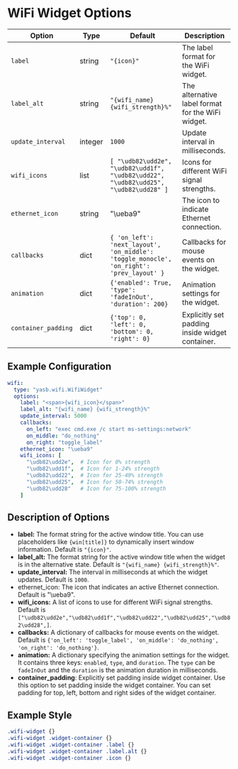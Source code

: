 # WiFi Widget Options

| Option              | Type    | Default                                                                 | Description                                                                 |
|---------------------|---------|-------------------------------------------------------------------------|-----------------------------------------------------------------------------|
| `label`   | string  | `"{icon}"`    | The label format for the WiFi widget. |
| `label_alt`   | string  | `"{wifi_name} {wifi_strength}%"`  | The alternative label format for the WiFi widget. |
| `update_interval` | integer  | `1000`   | Update interval in milliseconds.  |
| `wifi_icons`  | list    | `[ "\udb82\udd2e", "\udb82\udd1f", "\udb82\udd22", "\udb82\udd25", "\udb82\udd28" ]`   | Icons for different WiFi signal strengths.    |
| `ethernet_icon` | string | "\ueba9" | The icon to indicate Ethernet connection. |
| `callbacks`   | dict    | `{ 'on_left': 'next_layout', 'on_middle': 'toggle_monocle', 'on_right': 'prev_layout' }` | Callbacks for mouse events on the widget.    |
| `animation`         | dict    | `{'enabled': True, 'type': 'fadeInOut', 'duration': 200}`               | Animation settings for the widget.                                          |
| `container_padding`  | dict | `{'top': 0, 'left': 0, 'bottom': 0, 'right': 0}`      | Explicitly set padding inside widget container.      |

## Example Configuration

```yaml
wifi:
  type: "yasb.wifi.WifiWidget"
  options:
    label: "<span>{wifi_icon}</span>"
    label_alt: "{wifi_name} {wifi_strength}%"
    update_interval: 5000
    callbacks:
      on_left: "exec cmd.exe /c start ms-settings:network"
      on_middle: "do_nothing"
      on_right: "toggle_label"
    ethernet_icon: "\ueba9"
    wifi_icons: [
      "\udb82\udd2e",  # Icon for 0% strength
      "\udb82\udd1f",  # Icon for 1-24% strength
      "\udb82\udd22",  # Icon for 25-49% strength
      "\udb82\udd25",  # Icon for 50-74% strength
      "\udb82\udd28"   # Icon for 75-100% strength
    ]
```

## Description of Options
- **label:** The format string for the active window title. You can use placeholders like `{win[title]}` to dynamically insert window information. Default is `"{icon}"`.
- **label_alt:** The format string for the active window title when the widget is in the alternative state. Default is `"{wifi_name} {wifi_strength}%"`.
- **update_interval:** The interval in milliseconds at which the widget updates. Default is `1000`.
- ethernet_icon: The icon that indicates an active Ethernet connection. Default is "\ueba9".
- **wifi_icons:** A list of icons to use for different WiFi signal strengths. Default is `["\udb82\udd2e","\udb82\udd1f","\udb82\udd22","\udb82\udd25","\udb82\udd28",]`.
- **callbacks:** A dictionary of callbacks for mouse events on the widget. Default is `{'on_left': 'toggle_label', 'on_middle': 'do_nothing', 'on_right': 'do_nothing'}`.
- **animation:** A dictionary specifying the animation settings for the widget. It contains three keys: `enabled`, `type`, and `duration`. The `type` can be `fadeInOut` and the `duration` is the animation duration in milliseconds.
- **container_padding**: Explicitly set padding inside widget container. Use this option to set padding inside the widget container. You can set padding for top, left, bottom and right sides of the widget container.

## Example Style
```css
.wifi-widget {}
.wifi-widget .widget-container {}
.wifi-widget .widget-container .label {}
.wifi-widget .widget-container .label.alt {}
.wifi-widget .widget-container .icon {}
```
